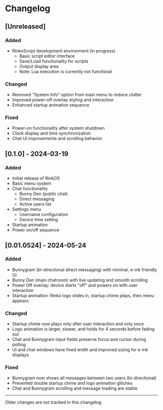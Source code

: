 # Changelog

## [Unreleased]

### Added
- RinkoScript development environment (in progress)
  - Basic script editor interface
  - Save/Load functionality for scripts
  - Output display area
  - Note: Lua execution is currently not functional

### Changed
- Removed "System Info" option from main menu to reduce clutter
- Improved power-off overlay styling and interaction
- Enhanced startup animation sequence

### Fixed
- Power-on functionality after system shutdown
- Clock display and time synchronization
- Chat UI improvements and scrolling behavior

## [0.1.0] - 2024-03-19

### Added
- Initial release of RinkOS
- Basic menu system
- Chat functionality
  - Bunny Den (public chat)
  - Direct messaging
  - Active users list
- Settings menu
  - Username configuration
  - Device time setting
- Startup animation
- Power on/off sequence

## [0.01.0524] - 2024-05-24
### Added
- Bunnygram (bi-directional direct messaging) with minimal, e-ink friendly UI
- Bunny Den (main chatroom) with live updating and smooth scrolling
- Power Off overlay: device starts "off" and powers on with user interaction
- Startup animation: Rinko logo slides in, startup chime plays, then menu appears

### Changed
- Startup chime now plays only after user interaction and only once
- Logo animation is larger, slower, and holds for 4 seconds before fading out
- Chat and Bunnygram input fields preserve focus and cursor during polling
- UI and chat windows have fixed width and improved sizing for e-ink displays

### Fixed
- Bunnygram now shows all messages between two users (bi-directional)
- Prevented double startup chime and logo animation glitches
- Chat and Bunnygram scrolling and message loading are stable

---

Older changes are not tracked in this changelog. 